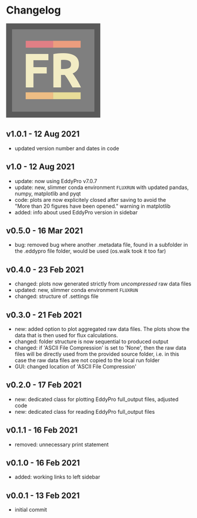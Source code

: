 # Changelog

![](images/logo_FLUXRUN1_256px.png)

## v1.0.1 - 12 Aug 2021
- updated version number and dates in code

## v1.0 - 12 Aug 2021
- update: now using EddyPro v7.0.7
- update: new, slimmer conda environment `FLUXRUN` with updated pandas,  
  numpy, matplotlib and pyqt
- code: plots are now explicitely closed after saving to avoid the  
  "More than 20 figures have been opened." warning in matplotlib
- added: info about used EddyPro version in sidebar

## v0.5.0 - 16 Mar 2021
- bug: removed bug where another .metadata file, found in a subfolder in the
  .eddypro file folder, would be used (os.walk took it too far)

## v0.4.0 - 23 Feb 2021
- changed: plots now generated strictly from *uncompressed* raw data files
- updated: new, slimmer conda environment `FLUXRUN` 
- changed: structure of .settings file

## v0.3.0 - 21 Feb 2021
- new: added option to plot aggregated raw data files. The plots show the 
  data that is then used for flux calculations.
- changed: folder structure is now sequential to produced output
- changed: if 'ASCII File Compression' is set to 'None', then the raw data  
  files will be directly used from the provided source folder, i.e. in this  
  case the raw data files are not copied to the local run folder
- GUI: changed location of 'ASCII File Compression'

## v0.2.0 - 17 Feb 2021
- new: dedicated class for plotting EddyPro full_output files, adjusted code
- new: dedicated class for reading EddyPro full_output files

## v0.1.1 - 16 Feb 2021
- removed: unnecessary print statement

## v0.1.0 - 16 Feb 2021
- added: working links to left sidebar

## v0.0.1 - 13 Feb 2021
- initial commit

